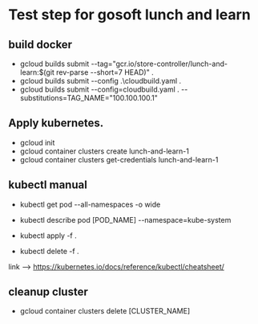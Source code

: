 # Test step for gosoft lunch and learn

## build docker

* gcloud builds submit --tag="gcr.io/store-controller/lunch-and-learn:$(git rev-parse --short=7 HEAD)" .
* gcloud builds submit --config .\cloudbuild.yaml .
* gcloud builds submit --config=cloudbuild.yaml . --substitutions=TAG_NAME="100.100.100.1"

<!--
gcloud container clusters create [CLUSTER_NAME]
gcloud container clusters get-credentials [CLUSTER_NAME]
-->
## Apply kubernetes.

* gcloud init
* gcloud container clusters create lunch-and-learn-1
* gcloud container clusters get-credentials lunch-and-learn-1


## kubectl manual

* kubectl get pod --all-namespaces -o wide
* kubectl describe pod [POD_NAME] --namespace=kube-system

* kubectl apply -f .
* kubectl delete -f .

link --> <https://kubernetes.io/docs/reference/kubectl/cheatsheet/>

## cleanup cluster
* gcloud container clusters delete [CLUSTER_NAME]
